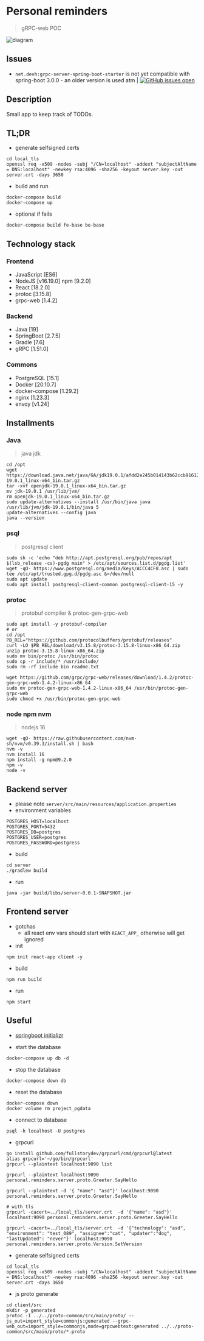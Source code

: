 # Personal reminders
> gRPC-web POC

![diagram](static/web-grpc.drawio.svg)

## Issues
* `net.devh:grpc-server-spring-boot-starter` is not yet compatible with spring-boot 3.0.0 - an older version is used atm | [![GitHub issues open](https://img.shields.io/github/issues/detail/state/yidongnan/grpc-spring-boot-starter/795)](https://github.com/yidongnan/grpc-spring-boot-starter/issues/795)
## Description
Small app to keep track of TODOs.

## TL;DR
* generate selfsigned certs
```
cd local_tls
openssl req -x509 -nodes -subj "/CN=localhost" -addext "subjectAltName = DNS:localhost" -newkey rsa:4096 -sha256 -keyout server.key -out server.crt -days 3650
```
* build and run
```
docker-compose build
docker-compose up
```
* optional if fails
```
docker-compose build fe-base be-base
```
## Technology stack
### Frontend
* JavaScript [ES6]
* NodeJS [v16.19.0] npm [9.2.0]
* React [18.2.0]
* protoc [3.15.8]
* grpc-web [1.4.2]
### Backend
* Java [19]
* SpringBoot [2.7.5]
* Gradle [7.6]
* gRPC [1.51.0]
### Commons
* PostgreSQL [15.1]
* Docker [20.10.7]
* docker-compose [1.29.2]
* nginx [1.23.3]
* envoy [v1.24]

## Installments
### Java
> java jdk
```
cd /opt
wget https://download.java.net/java/GA/jdk19.0.1/afdd2e245b014143b62ccb916125e3ce/10/GPL/openjdk-19.0.1_linux-x64_bin.tar.gz
tar -xvf openjdk-19.0.1_linux-x64_bin.tar.gz
mv jdk-19.0.1 /usr/lib/jvm/
rm openjdk-19.0.1_linux-x64_bin.tar.gz
sudo update-alternatives --install /usr/bin/java java /usr/lib/jvm/jdk-19.0.1/bin/java 5
update-alternatives --config java
java --version
```

### psql
> postgresql client
```
sudo sh -c 'echo "deb http://apt.postgresql.org/pub/repos/apt $(lsb_release -cs)-pgdg main" > /etc/apt/sources.list.d/pgdg.list'
wget -qO- https://www.postgresql.org/media/keys/ACCC4CF8.asc | sudo tee /etc/apt/trusted.gpg.d/pgdg.asc &>/dev/null
sudo apt update
sudo apt install postgresql-client-common postgresql-client-15 -y
```

### protoc
> protobuf compiler & protoc-gen-grpc-web
```
sudo apt install -y protobuf-compiler
# or
cd /opt
PB_REL="https://github.com/protocolbuffers/protobuf/releases"
curl -LO $PB_REL/download/v3.15.8/protoc-3.15.8-linux-x86_64.zip
unzip protoc-3.15.8-linux-x86_64.zip
sudo mv bin/protoc /usr/bin/protoc
sudo cp -r include/* /usr/include/
sudo rm -rf include bin readme.txt

wget https://github.com/grpc/grpc-web/releases/download/1.4.2/protoc-gen-grpc-web-1.4.2-linux-x86_64
sudo mv protoc-gen-grpc-web-1.4.2-linux-x86_64 /usr/bin/protoc-gen-grpc-web
sudo chmod +x /usr/bin/protoc-gen-grpc-web
```
### node npm nvm
> nodejs 16
```
wget -qO- https://raw.githubusercontent.com/nvm-sh/nvm/v0.39.3/install.sh | bash
nvm -v
nvm install 16
npm install -g npm@9.2.0
npm -v
node -v

```

## Backend server
* please note `server/src/main/resources/application.properties`
* environment variables
```
POSTGRES_HOST=localhost
POSTGRES_PORT=5432
POSTGRES_DB=postgres
POSTGRES_USER=postgres
POSTGRES_PASSWORD=postgress
```
* build
```
cd server
./gradlew build
```
* run 
```
java -jar build/libs/server-0.0.1-SNAPSHOT.jar
```
## Frontend server
* gotchas
    * all react env vars should start with `REACT_APP_` otherwise will get ignored
* init
```
npm init react-app client -y
```
* build
```
npm run build
```
* run
```
npm start
```
## Useful
* [springboot initializr](https://start.spring.io/#!type=gradle-project&language=java&platformVersion=3.0.1&packaging=jar&jvmVersion=19&groupId=personal.reminders&artifactId=server&name=server&description=Versions%20Ledger%20Backend&packageName=personal.reminders.server&dependencies=jdbc,postgresql,actuator)

* start the database
```
docker-compose up db -d
```
* stop the database
```
docker-compose down db
```
* reset the database
```
docker-compose down
docker volume rm project_pgdata
```
* connect to database
```
psql -h localhost -U postgres
```
* grpcurl
```
go install github.com/fullstorydev/grpcurl/cmd/grpcurl@latest
alias grpcurl='~/go/bin/grpcurl'
grpcurl --plaintext localhost:9090 list

grpcurl --plaintext localhost:9090 personal.reminders.server.proto.Greeter.SayHello

grpcurl --plaintext -d '{ "name": "asd"}' localhost:9090 personal.reminders.server.proto.Greeter.SayHello

# with tls
grpcurl -cacert=../local_tls/server.crt  -d '{"name": "asd"}'  localhost:9090 personal.reminders.server.proto.Greeter.SayHello

grpcurl -cacert=../local_tls/server.crt  -d '{"technology": "asd", "environment": "test_089", "assignee":"cat", "updater":"dog", "lastUpdated": "never"}' localhost:9090 personal.reminders.server.proto.Version.SetVersion
```
* generate selfsigned certs
```
cd local_tls
openssl req -x509 -nodes -subj "/CN=localhost" -addext "subjectAltName = DNS:localhost" -newkey rsa:4096 -sha256 -keyout server.key -out server.crt -days 3650
```
* js proto generate
```
cd client/src
mkdir -p generated
protoc -I ../../proto-common/src/main/proto/ --js_out=import_style=commonjs:generated --grpc-web_out=import_style=commonjs,mode=grpcwebtext:generated ../../proto-common/src/main/proto/*.proto
```